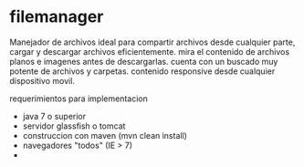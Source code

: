 # filemanager
Manejador de archivos
ideal para compartir archivos desde cualquier parte, cargar y descargar archivos eficientemente.
mira el contenido de archivos planos e imagenes antes de descargarlas.
cuenta con un buscado muy potente de archivos y carpetas.
contenido responsive desde cualquier dispositivo movil.



requerimientos para implementacion 
- java 7 o superior
- servidor glassfish o tomcat
- construccion con maven (mvn clean install)
- navegadores "todos" (IE > 7)
-





